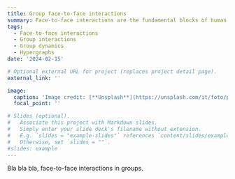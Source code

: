 ```yaml
---
title: Group face-to-face interactions
summary: Face-to-face interactions are the fundamental blocks of human societies
tags:
  - Face-to-face interactions
  - Group interactions
  - Group dynamics
  - Hypergraphs
date: '2024-02-15'

# Optional external URL for project (replaces project detail page).
external_link: ''

image:
  caption: 'Image credit: [**Unsplash**](https://unsplash.com/it/foto/persone-sedute-sul-campo-derba-96DW4Pow3qI)'
  focal_point: ''

# Slides (optional).
#   Associate this project with Markdown slides.
#   Simply enter your slide deck's filename without extension.
#   E.g. `slides = "example-slides"` references `content/slides/example-slides.md`.
#   Otherwise, set `slides = ""`.
#slides: example
---
```


Bla bla bla, face-to-face interactions in groups.